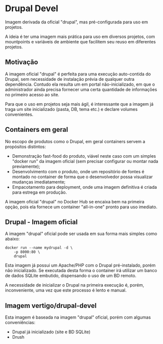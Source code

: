 Drupal Devel
========

Imagem derivada da oficial "drupal", mas pré-configurada para uso em projetos.

A ideia é ter uma imagem mais prática para uso em diversos projetos, com mountpoints e variáveis de ambiente que facilitem seu reuso em diferentes projetos.

## Motivação

A imagem oficial "drupal" é perfeita para uma execução auto-contida do Drupal, sem necessidade de instalação prévia de qualquer outra dependência. Contudo ela resulta um em portal não-inicializado, em que o administrador ainda precisa fornecer uma certa quantidade de informações no primeiro acesso ao site.

Para que o uso em projetos seja mais ágil, é interessante que a imagem já traga um site inicializado (pasta, DB, tema etc.) e declare volumes convenientes.

## Containers em geral

No escopo de produtos como o Drupal, em geral containers servem a propósitos distintos:

* Demonstração fast-food do produto, viável neste caso com um simples "docker run" da imagem oficial (sem precisar configurar ou montar nada previamente);
* Desenvolvimento com o produto, onde um repositório de fontes é montado no container de forma que o desenvolvedor possa visualizar mudanças imediatamente;
* Empacotamento para deployment, onde uma imagem definitiva é criada para estrega em produção.

A imagem oficial "drupal" no Docker Hub se encaixa bem na primeira opção, pois ela fornece um container "all-in-one" pronto para uso imediato.

## Drupal - Imagem oficial

A imagem "drupal" oficial pode ser usada em sua forma mais simples como abaixo:

```
docker run --name mydrupal -d \
    -p 8000:80 \
    drupal
```

Esta imagem já possui um Apache/PHP com o Drupal pré-instalado, porém não inicializado. Se executada desta forma o container irá utilizar um banco de dados SQLite embutido, dispensando o uso de um BD remoto.

A necessidade de inicializar o Drupal na primeira execução é, porém, inconveniente, uma vez que este processo é lento e manual.

## Imagem vertigo/drupal-devel

Esta imagem é baseada na imagem "drupal" oficial, porém com algumas conveniências:

* Drupal já inicializado (site e BD SQLite)
* Drush



